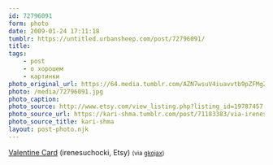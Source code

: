 ```yaml
---
id: 72796091
form: photo
date: 2009-01-24 17:11:18
tumblr: https://untitled.urbansheep.com/post/72796091/
title:
tags:
    - post
    - о хорошем
    - картинки
photo_original_url: https://64.media.tumblr.com/AZN7wsuV4iuavvtb9pZFMgZMo1_1280.jpg
photo: /media/72796091.jpg
photo_caption: 
photo_source: http://www.etsy.com/view_listing.php?listing_id=19787457
photo_source_url: https://kari-shma.tumblr.com/post/71183383/via-irenesuchocki-etsy
photo_source_title: kari-shma
layout: post-photo.njk
---
```


<p><a href="http://www.etsy.com/view_listing.php?listing_id=19787457">Valentine Card</a> (irenesuchocki, Etsy) <small>(via <a href="http://gkojax.tumblr.com/post/72768612">gkojax</a>)</small></p>
